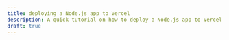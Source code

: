 ```yaml
---
title: deploying a Node.js app to Vercel
description: A quick tutorial on how to deploy a Node.js app to Vercel using their CLI
draft: true
---
```

